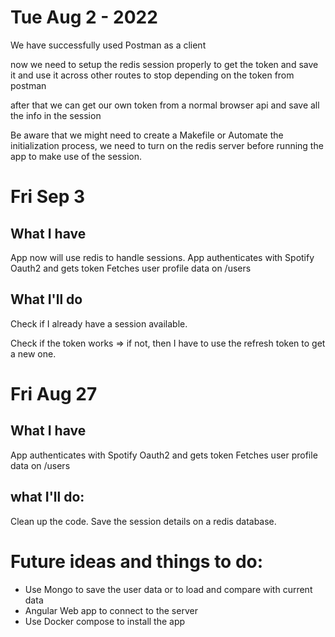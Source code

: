 # Tue Aug 2 - 2022
We have successfully used Postman as a client

now we need to setup the redis session properly to get the token and save it and use it across other routes to stop depending on the token from postman

after that we can get our own token from a normal browser api and save all the info in the session

Be aware that we might need to create a Makefile or Automate the initialization process, we need to turn on the redis server before running the app to make use of the session.

# Fri Sep 3 

## What I have
App now will use redis to handle sessions. 
App authenticates with Spotify Oauth2 and gets token
Fetches user profile data on /users

## What I'll do
Check if I already have a session available.

Check if the token works => if not, then I have to use the refresh token to get a new one.

# Fri Aug 27

## What I have

App authenticates with Spotify Oauth2 and gets token
Fetches user profile data on /users

## what I'll do:

Clean up the code.
Save the session details on a redis database.



# Future ideas and things to do:

- Use Mongo to save the user data or to load and compare with current data
- Angular Web app to connect to the server
- Use Docker compose to install the app